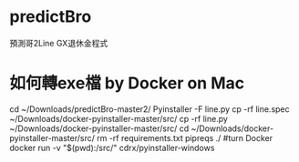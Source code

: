 # predictBro
預測哥2Line GX退休金程式

# 如何轉exe檔 by Docker on Mac
cd ~/Downloads/predictBro-master2/
Pyinstaller -F line.py
cp -rf line.spec ~/Downloads/docker-pyinstaller-master/src/
cp -rf line.py ~/Downloads/docker-pyinstaller-master/src/
cd ~/Downloads/docker-pyinstaller-master/src/
rm -rf requirements.txt
pipreqs ./
#turn Docker
docker run -v "$(pwd):/src/" cdrx/pyinstaller-windows
